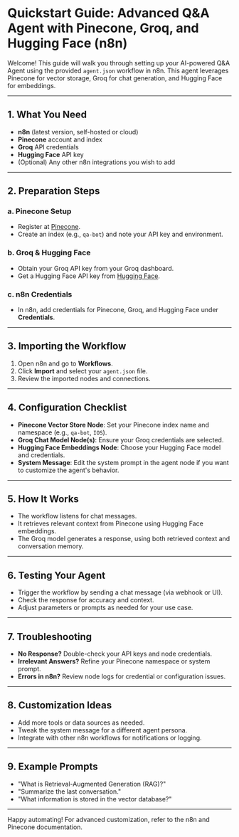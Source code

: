 # Quickstart Guide: Advanced Q&A Agent with Pinecone, Groq, and Hugging Face (n8n)

Welcome! This guide will walk you through setting up your AI-powered Q&A Agent using the provided `agent.json` workflow in n8n. This agent leverages Pinecone for vector storage, Groq for chat generation, and Hugging Face for embeddings.

---

## 1. What You Need
- **n8n** (latest version, self-hosted or cloud)
- **Pinecone** account and index
- **Groq** API credentials
- **Hugging Face** API key
- (Optional) Any other n8n integrations you wish to add

---

## 2. Preparation Steps

### a. Pinecone Setup
- Register at [Pinecone](https://www.pinecone.io/).
- Create an index (e.g., `qa-bot`) and note your API key and environment.

### b. Groq & Hugging Face
- Obtain your Groq API key from your Groq dashboard.
- Get a Hugging Face API key from [Hugging Face](https://huggingface.co/settings/tokens).

### c. n8n Credentials
- In n8n, add credentials for Pinecone, Groq, and Hugging Face under **Credentials**.

---

## 3. Importing the Workflow
1. Open n8n and go to **Workflows**.
2. Click **Import** and select your `agent.json` file.
3. Review the imported nodes and connections.

---

## 4. Configuration Checklist
- **Pinecone Vector Store Node**: Set your Pinecone index name and namespace (e.g., `qa-bot`, `IOS`).
- **Groq Chat Model Node(s)**: Ensure your Groq credentials are selected.
- **Hugging Face Embeddings Node**: Choose your Hugging Face model and credentials.
- **System Message**: Edit the system prompt in the agent node if you want to customize the agent's behavior.

---

## 5. How It Works
- The workflow listens for chat messages.
- It retrieves relevant context from Pinecone using Hugging Face embeddings.
- The Groq model generates a response, using both retrieved context and conversation memory.

---

## 6. Testing Your Agent
- Trigger the workflow by sending a chat message (via webhook or UI).
- Check the response for accuracy and context.
- Adjust parameters or prompts as needed for your use case.

---

## 7. Troubleshooting
- **No Response?** Double-check your API keys and node credentials.
- **Irrelevant Answers?** Refine your Pinecone namespace or system prompt.
- **Errors in n8n?** Review node logs for credential or configuration issues.

---

## 8. Customization Ideas
- Add more tools or data sources as needed.
- Tweak the system message for a different agent persona.
- Integrate with other n8n workflows for notifications or logging.

---

## 9. Example Prompts
- "What is Retrieval-Augmented Generation (RAG)?"
- "Summarize the last conversation."
- "What information is stored in the vector database?"

---

Happy automating! For advanced customization, refer to the n8n and Pinecone documentation. 